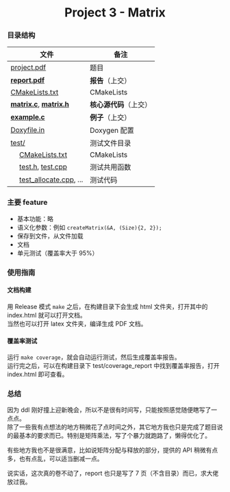 <div align="center">

# Project 3 - Matrix

</div>

### 目录结构

|                                文件                                    |   备注   |
|------------------------------------------------------------------------|---------|
| [project.pdf](project.pdf)                                           | 题目 |
| **[report.pdf](report.pdf)**                                         | **报告**（上交） |
| [CMakeLists.txt](CMakeLists.txt)                                     | CMakeLists |
| **[matrix.c](matrix.c)**, **[matrix.h](matrix.h)**                   | **核心源代码**（上交） |
| **[example.c](example.c)**                                           | **例子**（上交） |
| [Doxyfile.in](Doxyfile.in)                                           | Doxygen 配置 |
| [test/](test)                                                        | 测试文件目录 |
| &emsp; [CMakeLists.txt](test/CMakeLists.txt)                         | CMakeLists |
| &emsp; [test.h](test/test.h), [test.cpp](test/test.cpp)              | 测试共用函数 |
| &emsp; [test_allocate.cpp](test/test_allocate.cpp), ...              | 测试代码 |

### 主要 feature

- 基本功能：略
- 语义化参数：例如 `createMatrix(&A, (Size){2, 2});`
- 保存到文件，从文件加载
- 文档
- 单元测试（覆盖率大于 95%）

### 使用指南

#### 文档构建

用 Release 模式 `make` 之后，在构建目录下会生成 html 文件夹，打开其中的 index.html 就可以打开文档。  
当然也可以打开 latex 文件夹，编译生成 PDF 文档。

#### 覆盖率测试

运行 `make coverage`，就会自动运行测试，然后生成覆盖率报告。  
运行完之后，可以在构建目录下 test/coverage_report 中找到覆盖率报告，打开 index.html 即可查看。

### 总结

因为 ddl 刚好撞上迎新晚会，所以不是很有时间写，只能按照感觉随便瞎写了一点点。  
除了一些我有点想法的地方稍微花了点时间之外，其它地方我也只是完成了题目说的最基本的要求而已。特别是矩阵乘法，写了个暴力就跑路了，懒得优化了。

有些地方我也不是很满意，比如说矩阵分配与释放的部分，提供的 API 稍微有点多，也有点乱，可以适当删减一点。

说实话，这次真的卷不动了，report 也只是写了 7 页（不含目录）而已，求大佬放过我。
